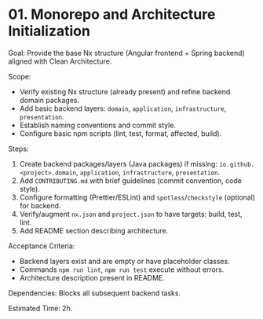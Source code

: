 # 01. Monorepo and Architecture Initialization

Goal: Provide the base Nx structure (Angular frontend + Spring backend) aligned with Clean Architecture.

Scope:
- Verify existing Nx structure (already present) and refine backend domain packages.
- Add basic backend layers: `domain`, `application`, `infrastructure`, `presentation`.
- Establish naming conventions and commit style.
- Configure basic npm scripts (lint, test, format, affected, build).

Steps:
1. Create backend packages/layers (Java packages) if missing: `io.github.<project>.domain`, `application`, `infrastructure`, `presentation`.
2. Add `CONTRIBUTING.md` with brief guidelines (commit convention, code style).
3. Configure formatting (Prettier/ESLint) and `spotless`/`checkstyle` (optional) for backend.
4. Verify/augment `nx.json` and `project.json` to have targets: build, test, lint.
5. Add README section describing architecture.

Acceptance Criteria:
- Backend layers exist and are empty or have placeholder classes.
- Commands `npm run lint`, `npm run test` execute without errors.
- Architecture description present in README.

Dependencies: Blocks all subsequent backend tasks.

Estimated Time: 2h.
